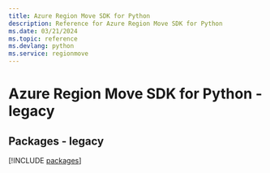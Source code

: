 ```yaml
---
title: Azure Region Move SDK for Python
description: Reference for Azure Region Move SDK for Python
ms.date: 03/21/2024
ms.topic: reference
ms.devlang: python
ms.service: regionmove
---
```

# Azure Region Move SDK for Python - legacy
## Packages - legacy
[!INCLUDE [packages](region-move-index.md)]